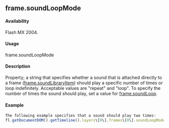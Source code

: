 ## frame.soundLoopMode

#### Availability

Flash MX 2004.

#### Usage

frame.soundLoopMode

#### Description

Property; a string that specifies whether a sound that is attached directly to a frame ([frame.soundLibraryItem](#!AdobeDocs/developers-animatesdk-docs/test/Frame_object/frame31.md)) should play a specific number of times or loop indefinitely. Acceptable values are "repeat" and "loop". To specify the number of times the sound should play, set a value for [frame.soundLoop](#!AdobeDocs/developers-animatesdk-docs/test/Frame_object/frame32.md).

#### Example

```javascript
The following example specifies that a sound should play two times:
fl.getDocumentDOM().getTimeline().layers\[0\].frames\[0\].soundLoopMode = "repeat"; fl.getDocumentDOM().getTimeline().layers\[0\].frames\[0\].soundLoop = 2;

```